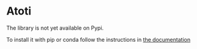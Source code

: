 # Atoti

The library is not yet available on Pypi.

To install it with pip or conda follow the instructions in [the documentation](https://docs.atoti.io)
